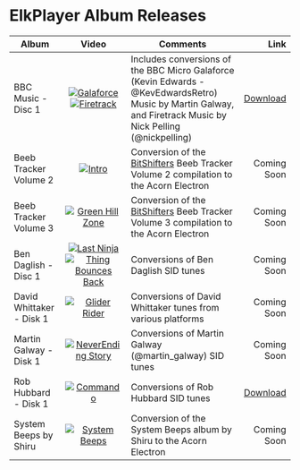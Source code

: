 # ElkPlayer Album Releases

| Album        | Video           | Comments | Link    |
| ---------- |:-------------:| ------------ |-----:|
| BBC Music - Disc 1 | [![Galaforce](http://i3.ytimg.com/vi/BhKBp65l5dA/hqdefault.jpg)](https://m.youtube.com/watch?v=BhKBp65l5dA) [![Firetrack](http://i3.ytimg.com/vi/V9yYL-m8gG8/hqdefault.jpg)](https://m.youtube.com/watch?v=V9yYL-m8gG8) | Includes conversions of the BBC Micro Galaforce (Kevin Edwards - @KevEdwardsRetro) Music by Martin Galway, and Firetrack Music by Nick Pelling (@nickpelling) | [Download](https://github.com/NegativeCharge/Releases/raw/main/Discs/BBCMusic1.ssd) |
| Beeb Tracker Volume 2 | [![Intro](http://i3.ytimg.com/vi/eOpXjlw-6CI/hqdefault.jpg)](https://youtu.be/eOpXjlw-6CI)| Conversion of the [BitShifters](https://bitshifters.github.io/posts/prods/bs-beebtracker2.html) Beeb Tracker Volume 2 compilation to the Acorn Electron | Coming Soon |
| Beeb Tracker Volume 3 | [![Green Hill Zone](http://i3.ytimg.com/vi/DtzKnkznlQI/hqdefault.jpg)](https://youtu.be/DtzKnkznlQI) | Conversion of the [BitShifters](https://bitshifters.github.io/posts/prods/bs-beebtracker3.html) Beeb Tracker Volume 3 compilation to the Acorn Electron | Coming Soon |
| Ben Daglish - Disc 1 | [![Last Ninja](http://i3.ytimg.com/vi/kAjpJgndCxU/hqdefault.jpg)](https://youtu.be/kAjpJgndCxU) [![Thing Bounces Back](http://i3.ytimg.com/vi/SzCBTqwQcLc/hqdefault.jpg)](https://youtu.be/SzCBTqwQcLc)| Conversions of Ben Daglish SID tunes | Coming Soon |
| David Whittaker - Disk 1 | [![Glider Rider](http://i3.ytimg.com/vi/9YM4m3VhlrE/hqdefault.jpg)](https://m.youtube.com/watch?v=9YM4m3VhlrE) | Conversions of David Whittaker tunes from various platforms | Coming Soon |
| Martin Galway - Disk 1 | [![NeverEnding Story](http://i3.ytimg.com/vi/FvpVlcdDsOs/hqdefault.jpg)](https://m.youtube.com/watch?v=FvpVlcdDsOs) | Conversions of Martin Galway (@martin_galway) SID tunes| Coming Soon |
| Rob Hubbard - Disk 1 | [![Commando](http://i3.ytimg.com/vi/Q3oeP5BKuZs/hqdefault.jpg)](https://m.youtube.com/watch?v=Q3oeP5BKuZs) | Conversions of Rob Hubbard SID tunes | [Download](https://github.com/NegativeCharge/Releases/raw/main/Discs/RobHubbard1.ssd) |
| System Beeps by Shiru | [![System Beeps](http://i3.ytimg.com/vi/KzKFr6lFIiA/hqdefault.jpg)](https://youtu.be/KzKFr6lFIiA)| Conversion of the System Beeps album by Shiru to the Acorn Electron | Coming Soon |
